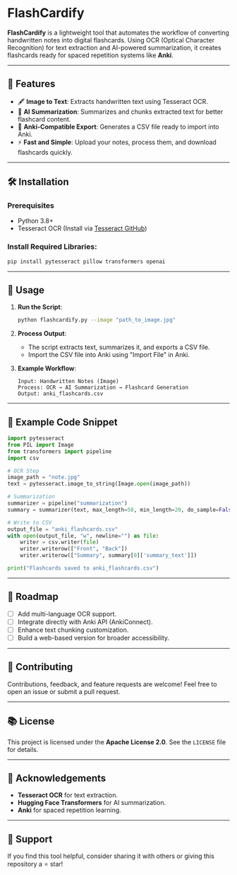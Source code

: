 # FlashCardify

**FlashCardify** is a lightweight tool that automates the workflow of converting handwritten notes into digital flashcards. Using OCR (Optical Character Recognition) for text extraction and AI-powered summarization, it creates flashcards ready for spaced repetition systems like **Anki**.

---

## 🚀 Features

- 🖋️ **Image to Text**: Extracts handwritten text using Tesseract OCR.
- 🧠 **AI Summarization**: Summarizes and chunks extracted text for better flashcard content.
- 📅 **Anki-Compatible Export**: Generates a CSV file ready to import into Anki.
- ⚡ **Fast and Simple**: Upload your notes, process them, and download flashcards quickly.

---

## 🛠️ Installation

### Prerequisites
- Python 3.8+  
- Tesseract OCR (Install via [Tesseract GitHub](https://github.com/tesseract-ocr/tesseract))  

### Install Required Libraries:
```bash
pip install pytesseract pillow transformers openai
```

---

## 📃 Usage

1. **Run the Script**:
   ```bash
   python flashcardify.py --image "path_to_image.jpg"
   ```

2. **Process Output**:
   - The script extracts text, summarizes it, and exports a CSV file.
   - Import the CSV file into Anki using "Import File" in Anki.

3. **Example Workflow**:
   ```plaintext
   Input: Handwritten Notes (Image)
   Process: OCR → AI Summarization → Flashcard Generation
   Output: anki_flashcards.csv
   ```

---

## 📏 Example Code Snippet

```python
import pytesseract
from PIL import Image
from transformers import pipeline
import csv

# OCR Step
image_path = "note.jpg"
text = pytesseract.image_to_string(Image.open(image_path))

# Summarization
summarizer = pipeline("summarization")
summary = summarizer(text, max_length=50, min_length=20, do_sample=False)

# Write to CSV
output_file = "anki_flashcards.csv"
with open(output_file, "w", newline="") as file:
    writer = csv.writer(file)
    writer.writerow(["Front", "Back"])
    writer.writerow(["Summary", summary[0]['summary_text']])

print("Flashcards saved to anki_flashcards.csv")
```

---

## 🔄 Roadmap

- [ ] Add multi-language OCR support.
- [ ] Integrate directly with Anki API (AnkiConnect).
- [ ] Enhance text chunking customization.
- [ ] Build a web-based version for broader accessibility.

---

## 🤝 Contributing

Contributions, feedback, and feature requests are welcome! Feel free to open an issue or submit a pull request.

---

## 📚 License

This project is licensed under the **Apache License 2.0**. See the `LICENSE` file for details.

---

## 💟 Acknowledgements

- **Tesseract OCR** for text extraction.
- **Hugging Face Transformers** for AI summarization.
- **Anki** for spaced repetition learning.

---

## 🌟 Support

If you find this tool helpful, consider sharing it with others or giving this repository a ⭐ star!
